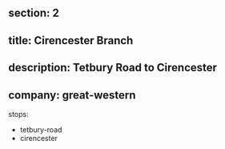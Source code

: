 section: 2
----
title: Cirencester Branch
----
description: Tetbury Road to Cirencester
----
company: great-western
----
stops:
- tetbury-road
- cirencester
